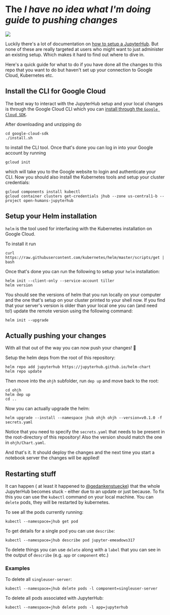 # The *I have no idea what I'm doing guide to pushing changes*

![](http://img.memecdn.com/i-have-no-idea-what-im-doing_o_865021.gif)

Luckily there's a lot of documentation on [how to setup a JupyterHub](https://zero-to-jupyterhub.readthedocs.io/). But none of these are really targeted at users who might want to just administer an existing setup. Which makes it hard to find out where to dive in.

Here's a quick guide for what to do if you have done all the changes to this repo that you want to do but haven't set up your connection to Google Cloud, Kubernetes etc.

## Install the CLI for Google Cloud

The best way to interact with the JupyterHub setup and your local changes is through the Google Cloud CLI which you can [install through the `Google Cloud SDK`](https://cloud.google.com/sdk/).

After downloading and unzipping do

```
cd google-cloud-sdk
./install.sh
```

to install the CLI tool. Once that's done you can log in into your Google account by running

```
gcloud init
```

which will take you to the Google website to login and authenticate your CLI. Now you should also install the Kubernetes tools and setup your cluster credentials:

```
gcloud components install kubectl
gcloud container clusters get-credentials jhub --zone us-central1-b --project open-humans-jupyterhub
```

## Setup your Helm installation

`helm` is the tool used for interfacing with the Kubernetes installation on Google Cloud.

To install it run

```
curl https://raw.githubusercontent.com/kubernetes/helm/master/scripts/get | bash
```

Once that's done you can run the following to setup your `helm` installation:

```
helm init --client-only --service-account tiller
helm version
```

You should see the versions of helm that you run locally on your computer and the one that's setup on your cluster printed to your shell now. If you find that your server's version is older than your local one you can (and need to!) update the remote version using the following command:

```
helm init --upgrade
```

## Actually pushing your changes
With all that out of the way you can now push your changes! 🎉

Setup the helm deps from the root of this repository:

```
helm repo add jupyterhub https://jupyterhub.github.io/helm-chart
helm repo update
```

Then move into the `ohjh` subfolder, run `dep up` and move back to the root:

```
cd ohjh
helm dep up
cd ..
```

Now you can actually upgrade the helm:

```
helm upgrade --install --namespace jhub ohjh ohjh --version=v0.1.0 -f secrets.yaml
```

Notice that you need to specify the `secrets.yaml` that needs to be present in the root-directory of this repository! Also the version should match the one in `ohjh/Chart.yaml`.

And that's it. It should deploy the changes and the next time you start a notebook server the changes will be applied!

## Restarting stuff
It can happen ( at least it happened to [@gedankenstuecke](https://www.github.com/gedankenstuecke)) that the whole JupyterHub becomes stuck - either due to an update or just because. To fix this you can use the `kubectl` command on your local machine. You can `delete` pods, they will be restarted by kubernetes.

To see all the pods currently running:

```
kubectl --namespace=jhub get pod
```

To get details for a single pod you can use `describe`:

```
kubectl --namespace=jhub describe pod jupyter-emeadows317
```

To delete things you can use `delete` along with a `label` that you can see in the output of `describe` (e.g. `app` or `component` etc.)

### Examples
To delete all `singleuser-server`:

```
kubectl --namespace=jhub delete pods -l component=singleuser-server
```

To delete all pods associated with JupyterHub:

```
kubectl --namespace=jhub delete pods -l app=jupyterhub
```
